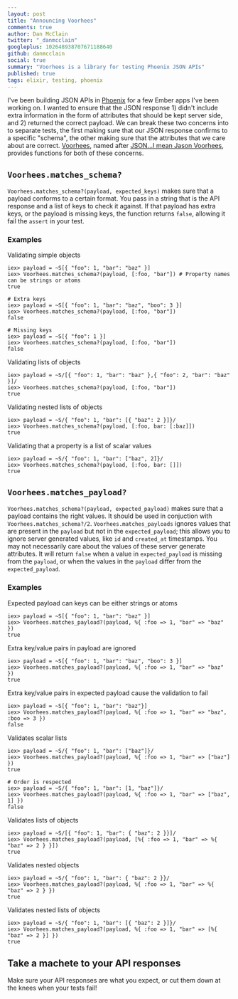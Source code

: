 ```yaml
---
layout: post
title: "Announcing Voorhees"
comments: true
author: Dan McClain
twitter: "_danmcclain"
googleplus: 102648938707671188640
github: danmcclain
social: true
summary: "Voorhees is a library for testing Phoenix JSON APIs"
published: true
tags: elixir, testing, phoenix
---
```


I've been building JSON APIs in [Phoenix](http://www.phoenixframework.org) for
a few Ember apps I've been working on. I wanted to ensure that the JSON
response 1) didn't include extra information in the form of attributes that
should be kept server side, and 2) returned the correct payload. We can break
these two concerns into to separate tests, the first making sure that our JSON
response confirms to a specific "schema", the other making sure that the
attributes that we care about are correct.
[Voorhees](https://github.com/danmcclain/voorhees), named after [JSON...I mean
Jason Voorhees](http://www.imdb.com/media/rm4040136960/ch0002146#), provides
functions for both of these concerns.

## `Voorhees.matches_schema?`

`Voorhees.matches_schema?(payload, expected_keys)` makes sure that a payload
conforms to a certain format. You pass in a string that is the API response and
a list of keys to check it against. If that payload has extra keys, or the
payload is missing keys, the function returns `false`, allowing it fail the
`assert` in your test.

### Examples

Validating simple objects

    iex> payload = ~S[{ "foo": 1, "bar": "baz" }]
    iex> Voorhees.matches_schema?(payload, [:foo, "bar"]) # Property names can be strings or atoms
    true

    # Extra keys
    iex> payload = ~S[{ "foo": 1, "bar": "baz", "boo": 3 }]
    iex> Voorhees.matches_schema?(payload, [:foo, "bar"])
    false

    # Missing keys
    iex> payload = ~S[{ "foo": 1 }]
    iex> Voorhees.matches_schema?(payload, [:foo, "bar"])
    false

Validating lists of objects

    iex> payload = ~S/[{ "foo": 1, "bar": "baz" },{ "foo": 2, "bar": "baz" }]/
    iex> Voorhees.matches_schema?(payload, [:foo, "bar"])
    true


Validating nested lists of objects

    iex> payload = ~S/{ "foo": 1, "bar": [{ "baz": 2 }]}/
    iex> Voorhees.matches_schema?(payload, [:foo, bar: [:baz]])
    true

Validating that a property is a list of scalar values

    iex> payload = ~S/{ "foo": 1, "bar": ["baz", 2]}/
    iex> Voorhees.matches_schema?(payload, [:foo, bar: []])
    true

## `Voorhees.matches_payload?`

`Voorhees.matches_schema?(payload, expected_payload)` makes sure that a payload
contains the right values. It should be used in conjuction with
`Voorhees.matches_schema?/2`. `Voorhees.matches_payloads` ignores values that
are present in the `payload` but not in the `expected_payload`; this allows you
to ignore server generated values, like `id` and `created_at` timestamps. You
may not necessarily care about the values of these server generate attributes.
It will return `false` when a value in `expected_payload` is missing from the
`payload`, or when the values in the `payload` differ from the `expected_payload`.

### Examples

Expected payload can keys can be either strings or atoms

    iex> payload = ~S[{ "foo": 1, "bar": "baz" }]
    iex> Voorhees.matches_payload?(payload, %{ :foo => 1, "bar" => "baz" })
    true

Extra key/value pairs in payload are ignored

    iex> payload = ~S[{ "foo": 1, "bar": "baz", "boo": 3 }]
    iex> Voorhees.matches_payload?(payload, %{ :foo => 1, "bar" => "baz" })
    true

Extra key/value pairs in expected payload cause the validation to fail

    iex> payload = ~S[{ "foo": 1, "bar": "baz"}]
    iex> Voorhees.matches_payload?(payload, %{ :foo => 1, "bar" => "baz", :boo => 3 })
    false

Validates scalar lists

    iex> payload = ~S/{ "foo": 1, "bar": ["baz"]}/
    iex> Voorhees.matches_payload?(payload, %{ :foo => 1, "bar" => ["baz"] })
    true

    # Order is respected
    iex> payload = ~S/{ "foo": 1, "bar": [1, "baz"]}/
    iex> Voorhees.matches_payload?(payload, %{ :foo => 1, "bar" => ["baz", 1] })
    false

Validates lists of objects

    iex> payload = ~S/[{ "foo": 1, "bar": { "baz": 2 }}]/
    iex> Voorhees.matches_payload?(payload, [%{ :foo => 1, "bar" => %{ "baz" => 2 } }])
    true

Validates nested objects

    iex> payload = ~S/{ "foo": 1, "bar": { "baz": 2 }}/
    iex> Voorhees.matches_payload?(payload, %{ :foo => 1, "bar" => %{ "baz" => 2 } })
    true

Validates nested lists of objects

    iex> payload = ~S/{ "foo": 1, "bar": [{ "baz": 2 }]}/
    iex> Voorhees.matches_payload?(payload, %{ :foo => 1, "bar" => [%{ "baz" => 2 }] })
    true

## Take a machete to your API responses

Make sure your API responses are what you expect, or cut them down at the knees when your tests fail!
